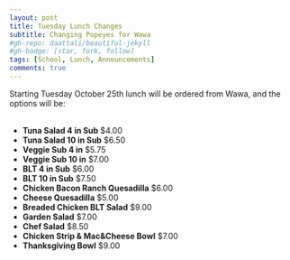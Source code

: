 ```yaml
---
layout: post
title: Tuesday Lunch Changes
subtitle: Changing Popeyes for Wawa
#gh-repo: daattali/beautiful-jekyll
#gh-badge: [star, fork, follow]
tags: [School, Lunch, Announcements]
comments: true
---
```


Starting Tuesday October 25th lunch will be ordered from Wawa, and the options will be:<br /><br />

<ul>
<li><strong>Tuna Salad 4 in Sub</strong>  $4.00</li>
<li><strong>Tuna Salad 10 in Sub</strong>  $6.50</li>
<li><strong>Veggie Sub 4 in</strong>  $5.75</li>
<li><strong>Veggie Sub 10 in</strong>  $7.00</li>
<li><strong>BLT 4 in Sub</strong> $6.00</li>
<li><strong>BLT 10 in Sub</strong>  $7.50</li>
<li><strong>Chicken Bacon Ranch Quesadilla</strong>  $6.00</li>
<li><strong>Cheese Quesadilla</strong>  $5.00</li>
<li><strong>Breaded Chicken BLT Salad</strong>  $9.00</li>
<li><strong>Garden Salad</strong>  $7.00</li>
<li><strong>Chef Salad</strong>  $8.50</li>
<li><strong>Chicken Strip & Mac&Cheese Bowl</strong>  $7.00</li>
<li><strong>Thanksgiving Bowl</strong>  $9.00</li>
</ul>

